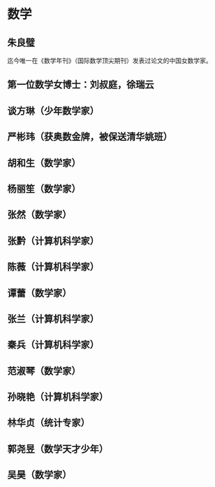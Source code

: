 # 数学

## 朱良璧

迄今唯一在《数学年刊》（国际数学顶尖期刊）发表过论文的中国女数学家。

## 第一位数学女博士：刘叔庭，徐瑞云

## 谈方琳（少年数学家）

## 严彬玮（获奥数金牌，被保送清华姚班）

## 胡和生（数学家）

## 杨丽笙（数学家）

## 张然（数学家）

## 张黔（计算机科学家）

## 陈薇（计算机科学家）

## 谭蕾（数学家）

## 张兰（计算机科学家）

## 秦兵（计算机科学家）

## 范淑琴（数学家）

## 孙晓艳（计算机科学家）

## 林华贞（统计专家）

## 郭尧昱（数学天才少年）

## 吴昊（数学家）
